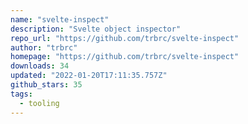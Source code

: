 ```yaml
---
name: "svelte-inspect"
description: "Svelte object inspector"
repo_url: "https://github.com/trbrc/svelte-inspect"
author: "trbrc"
homepage: "https://github.com/trbrc/svelte-inspect"
downloads: 34
updated: "2022-01-20T17:11:35.757Z"
github_stars: 35
tags: 
  - tooling
---
```

